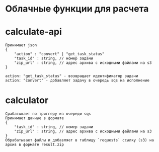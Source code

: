 # Облачные функции для расчета

# calculate-api
    Принимает json
    {
        "action" : "convert" | "get_task_status"
        "task_id" : string, // номер задачи
        "zip_url" : string, // адрес архива с исходными файлами на s3
    }
    
    action: "get_task_status" - возвращает идентификатор задачи
    action: "convert" - добавляет задачу в очередь sqs на исполнение

# calculator
    Срабатывает по триггеру из очереди sqs
    Принимает данные в формате
    {
        "task_id" : string, // номер задачи
        "zip_url" : string, // адрес архива с исходными файлами на s3
    }
    Обрабатывает файлы и добавляет в таблицу `requests` ссылку (s3) на архив в формате result.zip